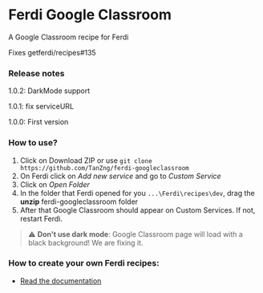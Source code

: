 # Ferdi Google Classroom
A Google Classroom recipe for Ferdi

Fixes getferdi/recipes#135

### Release notes
1.0.2: DarkMode support

1.0.1: fix serviceURL

1.0.0: First version

### How to use?
1. Click on Download ZIP or use `git clone https://github.com/TanZng/ferdi-googleclassroom`
2. On Ferdi click on *Add new service* and go to *Custom Service*
3. Click on *Open Folder*
4. In the folder that Ferdi opened for you `...\Ferdi\recipes\dev`, drag the **unzip** ferdi-googleclassroom folder
5. After that Google Classroom should appear on Custom Services. If not, restart Ferdi.

> :warning: **Don't use dark mode**: Google Classroom page will load with a black background! We are fixing it.

### How to create your own Ferdi recipes:
* [Read the documentation](https://github.com/getferdi/recipes/blob/master/docs/integration.md)
